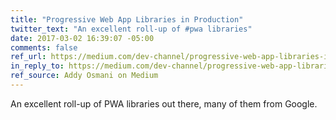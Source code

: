 ```yaml
---
title: "Progressive Web App Libraries in Production"
twitter_text: "An excellent roll-up of #pwa libraries"
date: 2017-03-02 16:39:07 -05:00
comments: false
ref_url: https://medium.com/dev-channel/progressive-web-app-libraries-in-production-b52cad37d34
in_reply_to: https://medium.com/dev-channel/progressive-web-app-libraries-in-production-b52cad37d34
ref_source: Addy Osmani on Medium
---
```


An excellent roll-up of PWA libraries out there, many of them from Google.